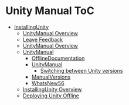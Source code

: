 Unity Manual ToC
================
 - [InstallingUnity]()
	 - [UnityManual Overview](UnityManual.md)
	 - [Leave Feedback](LeaveFeedback.md)
	 - [UnityManual Overview](UnityManual_1.md)
	 - [UnityManual]()
		 - [OfflineDocumentation](OfflineDocumentation.md)
		 - [UnityManual]()
			 - [Switching between Unity versions](SwitchingDocumentationVersions.md)
		 - [ManualVersions](ManualVersions.md)
		 - [WhatsNew56](WhatsNew56.md)
	 - [InstallingUnity Overview](InstallingUnity.md)
	 - [Deploying Unity Offline](DeployingUnityOffline.md)


